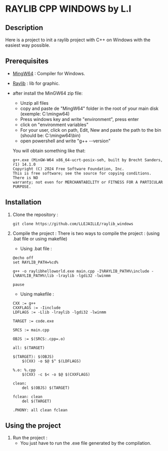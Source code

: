 # RAYLIB CPP WINDOWS by L.l

## Description

Here is a project to init a raylib project with C++ on Windows with the easiest way possible.

## Prerequisites

- [MingW64](https://sourceforge.net/projects/mingw-w64/) : Compiler for Windows.
- [Raylib](https://github.com/raysan5/raylib/wiki/Working-on-Windows) : lib for graphic.


- after install the MinGW64 zip file:
    - Unzip all files
    - copy and paste de "MingW64" folder in the root of your main disk (exemple: C:\mingw64)
    - Press windows key and write "environment", press enter
    - click on "environment variables"
    - For your user, click on path, Edit, New and paste the path to the bin (should be: C:\mingw64\bin)
    - open powershell and write "g++ --version"

     You will obtain something like that:

    ```shell
    g++.exe (MinGW-W64 x86_64-ucrt-posix-seh, built by Brecht Sanders, r1) 14.1.0
    Copyright (C) 2024 Free Software Foundation, Inc.
    This is free software; see the source for copying conditions.  There is NO
    warranty; not even for MERCHANTABILITY or FITNESS FOR A PARTICULAR PURPOSE.
    ```  

## Installation

1. Clone the repository :

    ```shell
    git clone https://github.com/LLEJAILLE/raylib_windows
    ```

2. Compile the project :
    There is two ways to compile the project : (using .bat file or using makefile)

    - Using .bat file :
    ```shell
    @echo off
    set RAYLIB_PATH=%cd%

    g++ -o raylibhelloworld.exe main.cpp -I%RAYLIB_PATH%\include -L%RAYLIB_PATH%\lib -lraylib -lgdi32 -lwinmm

    pause
    ```

    - Using makefile :
    ```shell
    CXX := g++
    CXXFLAGS := -Iinclude
    LDFLAGS := -Llib -lraylib -lgdi32 -lwinmm

    TARGET := code.exe

    SRCS := main.cpp

    OBJS := $(SRCS:.cpp=.o)

    all: $(TARGET)

    $(TARGET): $(OBJS)
        $(CXX) -o $@ $^ $(LDFLAGS)

    %.o: %.cpp
        $(CXX) -c $< -o $@ $(CXXFLAGS)

    clean:
        del $(OBJS) $(TARGET)

    fclean: clean
        del $(TARGET)

    .PHONY: all clean fclean
    ```

## Using the project

1. Run the project :
    - You just have to run the .exe file generated by the compilation.


